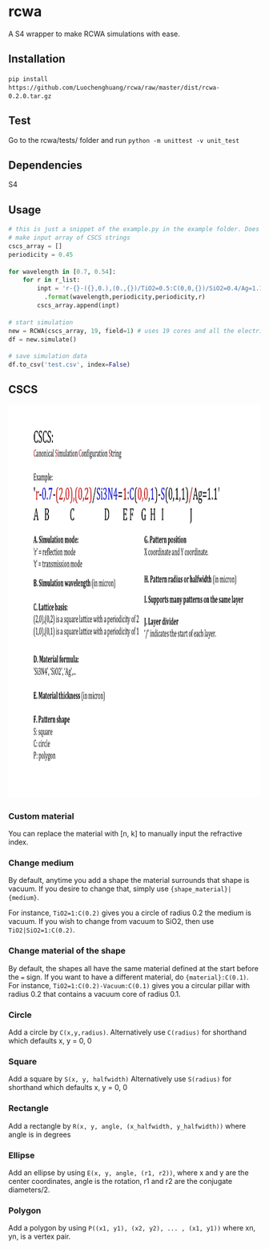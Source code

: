 # rcwa
A S4 wrapper to make RCWA simulations with ease. 

## Installation 

`pip install https://github.com/Luochenghuang/rcwa/raw/master/dist/rcwa-0.2.0.tar.gz`

## Test

Go to the rcwa/tests/ folder and run
`python -m unittest -v unit_test`


## Dependencies
S4


## Usage
```python
# this is just a snippet of the example.py in the example folder. Does not actually run.
# make input array of CSCS strings
cscs_array = []
periodicity = 0.45

for wavelength in [0.7, 0.54]:
    for r in r_list:
        inpt = 'r-{}-({},0.),(0.,{})/TiO2=0.5:C(0,0,{})/SiO2=0.4/Ag=1.1'\
          .format(wavelength,periodicity,periodicity,r)
        cscs_array.append(inpt)

# start simulation
new = RCWA(cscs_array, 19, field=1) # uses 19 cores and all the electric field of 1 unit cell
df = new.simulate()

# save simulation data
df.to_csv('test.csv', index=False)
```


## CSCS
<img src="https://github.com/Luochenghuang/rcwa/raw/master/doc/CSCS%20Helper.jpg" alt="some text"  width="1050" height="784">

### Custom material
You can replace the material with [n, k] to manually input the refractive index.

### Change medium
By default, anytime you add a shape the material surrounds that shape is vacuum. 
If you desire to change that, simply use `{shape_material}|{medium}`.

For instance, `TiO2=1:C(0.2)` gives you a circle of radius 0.2 the medium is vacuum. 
If you wish to change from vacuum to SiO2, then use `TiO2|SiO2=1:C(0.2)`.

### Change material of the shape
By default, the shapes all have the same material defined at the start before the `=` sign. 
If you want to have a different material, do `{material}:C(0.1)`.
For instance, `TiO2=1:C(0.2)-Vacuum:C(0.1)` gives you a circular pillar with radius 0.2 that contains a vacuum core of radius 0.1.

### Circle
Add a circle by `C(x,y,radius)`.
Alternatively use `C(radius)` for shorthand which defaults x, y = 0, 0

### Square
Add a square by `S(x, y, halfwidth)`
Alternatively use `S(radius)` for shorthand which defaults x, y = 0, 0

### Rectangle
Add a rectangle by `R(x, y, angle, (x_halfwidth, y_halfwidth))` where angle is in degrees

### Ellipse
Add an ellipse by using `E(x, y, angle, (r1, r2))`, where x and y are the center coordinates, angle is the rotation, r1 and r2 are the conjugate diameters/2.

### Polygon
Add a polygon by using `P((x1, y1), (x2, y2), ... , (x1, y1))` where xn, yn, is a vertex pair.
